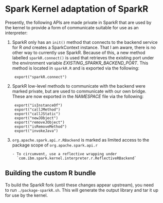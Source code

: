 Spark Kernel adaptation of SparkR
=================================

Presently, the following APIs are made private in SparkR that are used by the
kernel to provide a form of communicate suitable for use as an interpreter:

1. SparkR only has an `init()` method that connects to the backend service for
   R _and_ creates a SparkContext instance. That I am aware, there is no other
   way to currently use SparkR. Because of this, a new method labelled
   `sparkR.connect()` is used that retrieves the existing port under the
   environment variable _EXISTING\_SPARKR\_BACKEND\_PORT_. This method is
   located in `sparkR.R` and is exported via the following:
   
        export("sparkR.connect")

2. SparkR low-level methods to communicate with the backend were marked private,
   but are used to communicate with our own bridge. These are now exported in
   the _NAMESPACE_ file via the following:
   
        export("isInstanceOf")
        export("callJMethod")
        export("callJStatic")
        export("newJObject")
        export("removeJObject")
        export("isRemoveMethod")
        export("invokeJava")

3. `org.apache.spark.api.r.RBackend` is marked as limited access to the
   package scope of `org.apache.spark.api.r`
   
       - To circumvent, use a reflective wrapping under 
         `com.ibm.spark.kernel.interpreter.r.ReflectiveRBackend`
         
Building the custom R bundle
----------------------------

To build the SparkR fork (until these changes appear upstream), you need to
run `./package-sparkR.sh`. This will generate the output library and tar it
up for use by the kernel.
